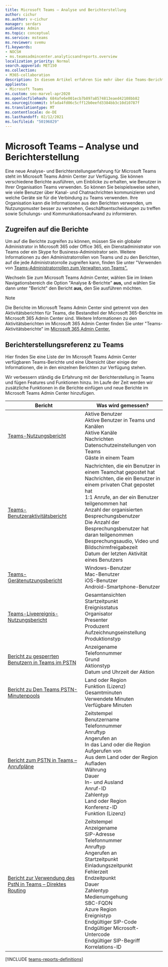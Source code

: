 ```yaml
---
title: Microsoft Teams – Analyse und Berichterstellung
author: cichur
ms.author: v-cichur
manager: serdars
audience: Admin
ms.topic: conceptual
ms.service: msteams
ms.reviewer: svemu
f1.keywords:
- NOCSH
- ms.teamsadmincenter.analyticsandreports.overview
localization_priority: Normal
search.appverid: MET150
ms.collection:
- M365-collaboration
description: In diesem Artikel erfahren Sie mehr über die Teams-Berichte, die im Microsoft Teams Admin Center verfügbar sind.
appliesto:
- Microsoft Teams
ms.custom: seo-marvel-apr2020
ms.openlocfilehash: 684afe6e001ecb7b897a8574813eaed42108bb82
ms.sourcegitcommit: bfada4fd06c5cff12b0eefd3384bb3c10d10787f
ms.translationtype: MT
ms.contentlocale: de-DE
ms.lasthandoff: 02/12/2021
ms.locfileid: "50196829"
---
```

# <a name="microsoft-teams-analytics-and-reporting"></a>Microsoft Teams – Analyse und Berichterstellung

Eine neue Analyse- und Berichterstellungserfahrung für Microsoft Teams steht im Microsoft Teams Admin Center zur Verfügung. Sie können verschiedene Berichte ausführen, um Einblicke zu erhalten, wie Benutzer in Ihrer Organisation Teams verwenden. So können Sie beispielsweise sehen, wie viele Benutzer über Kanal- und Chatnachrichten kommunizieren und welche Geräte sie für die Verbindung zu Teams verwenden. Ihre Organisation kann die Informationen aus den Berichten verwenden, um Nutzungsmuster besser zu verstehen, Geschäftsentscheidungen zu treffen sowie Schulungs- und Kommunikationsaufwand zu informieren.

## <a name="how-to-access-the-reports"></a>Zugreifen auf die Berichte

Um auf die Berichte zugreifen zu können, müssen Sie ein globaler Administrator in Microsoft 365 oder Office 365, ein Dienstadministrator von Teams oder ein Skype for Business-Administrator sein. Weitere Informationen zu den Administratorrollen von Teams und zu den Berichten, auf die jede Administratorrolle zugreifen kann, finden Sie unter "Verwenden von [Teams-Administratorrollen zum Verwalten von Teams".](../using-admin-roles.md)

Wechseln Sie zum Microsoft Teams Admin Center, wählen Sie im linken Navigationsbereich die Option "Analyse &-Berichte" **aus,** und wählen Sie dann unter "Bericht" den Bericht **aus,** den Sie ausführen möchten.

> [!NOTE]
> Die Berichte im Microsoft Teams Admin Center sind getrennt von den Aktivitätsberichten für Teams, die Bestandteil der Microsoft 365-Berichte im Microsoft 365 Admin Center sind. Weitere Informationen zu den Aktivitätsberichten im Microsoft 365 Admin Center finden Sie unter "Teams-Aktivitätsberichte" im [Microsoft 365 Admin Center.](../teams-activity-reports.md)

## <a name="teams-reporting-reference"></a>Berichterstellungsreferenz zu Teams

Hier finden Sie eine Liste der Im Microsoft Teams Admin Center verfügbaren Teams-Berichte und eine Übersicht über einige der Informationen, die in den einzelnen Berichten zur Verfügung stehen.

Wir verbessern ständig die Erfahrung mit der Berichterstellung in Teams und fügen Features und Funktionen hinzu. Im Laufe der Zeit werden wir zusätzliche Funktionen in die Berichte einfügen und neue Berichte im Microsoft Teams Admin Center hinzufügen.

|Bericht  |Was wird gemessen? |
|---------|---------|
|[Teams-Nutzungsbericht](teams-usage-report.md)  |  Aktive Benutzer<br/>Aktive Benutzer in Teams und Kanälen<br/>Aktive Kanäle<br/>Nachrichten<br/>Datenschutzeinstellungen von Teams<br/>Gäste in einem Team   |
|[Teams-Benutzeraktivitätsbericht](user-activity-report.md)  | Nachrichten, die ein Benutzer in einem Teamchat gepostet hat<br/>Nachrichten, die ein Benutzer in einem privaten Chat gepostet hat<br/>  1:1 Anrufe, an der ein Benutzer teilgenommen hat<br/> Anzahl der organisierten Besprechungsbenutzer <br/>Die Anzahl der Besprechungsbenutzer hat daran teilgenommen<br/>Besprechungsaudio, Video und Bildschirmfreigabezeit<br/>   Datum der letzten Aktivität eines Benutzers     |
|[Teams-Gerätenutzungsbericht](device-usage-report.md)   |  Windows-Benutzer<br/>Mac-Benutzer<br/>iOS-Benutzer<br/>Android-Smartphone-Benutzer     |
|[Teams-Liveereignis-Nutzungsbericht](teams-live-event-usage-report.md)   |  Gesamtansichten<br>Startzeitpunkt<br>Ereignisstatus<br>Organisator<br>Presenter<br>Produzent<br>Aufzeichnungseinstellung<br>Produktionstyp    |
|[Bericht zu gesperrten Benutzern in Teams im PSTN](pstn-blocked-users-report.md)   |  Anzeigename<br>Telefonnummer<br>Grund<br>Aktionstyp<br>Datum und Uhrzeit der Aktion   |
|[Bericht zu Den Teams PSTN-Minutenpools](pstn-minute-pools-report.md) |  Land oder Region<br>Funktion (Lizenz) <br>Gesamtminuten<br>Verwendete Minuten<br>Verfügbare Minuten|
|[Bericht zum PSTN in Teams – Anrufpläne](pstn-usage-report.md#calling-plans)|  Zeitstempel<br>Benutzername<br>Telefonnummer<br>Anruftyp <br>Angerufen an<br>In das Land oder die Region <br>Aufgerufen von <br>Aus dem Land oder der Region<br>Aufladen<br>Währung<br>Dauer<br>In- und Ausland<br>Anruf-ID<br>Zahlentyp<br>Land oder Region<br>Konferenz-ID<br>Funktion (Lizenz)|
|[Bericht zur Verwendung des PstN in Teams – Direktes Routing](pstn-usage-report.md#direct-routing)  |  Zeitstempel<br>Anzeigename<br>SIP-Adresse<br>Telefonnummer <br>Anruftyp<br>Angerufen an<br>Startzeitpunkt<br>Einladungszeitpunkt<br>Fehlerzeit<br>Endzeitpunkt<br>Dauer<br>Zahlentyp<br>Medienumgehung<br>SBC-FQDN<br>Azure Region<br>Ereignistyp<br>Endgültiger SIP-Code<br>Endgültiger Microsoft-Untercode<br>Endgültiger SIP-Begriff<br>Korrelations-ID  |

[!INCLUDE [teams-reports-definitions](../includes/teams-reports-definitions.md)]
